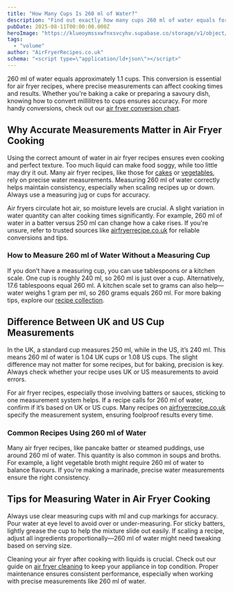 ```yaml
---
title: "How Many Cups Is 260 ml of Water?"
description: "Find out exactly how many cups 260 ml of water equals for precise cooking and baking in your air fryer."
pubDate: 2025-08-11T00:00:00.000Z
heroImage: "https://klueoymssxwfnxsvcyhv.supabase.co/storage/v1/object/public/md/how-many-cups-is-260-ml-of-water-729b5df6.webp"
tags:
  - "volume"
author: "AirFryerRecipes.co.uk"
schema: "<script type=\"application/ld+json\"></script>"
---
```


<p>260 ml of water equals approximately 1.1 cups. This conversion is essential for air fryer recipes, where precise measurements can affect cooking times and results. Whether you're baking a cake or preparing a savoury dish, knowing how to convert millilitres to cups ensures accuracy. For more handy conversions, check out our <a href=https://www.airfryerrecipe.co.uk/air-fryer-conversion-chart>air fryer conversion chart</a>.</p>  

<h2>Why Accurate Measurements Matter in Air Fryer Cooking</h2>  
<p>Using the correct amount of water in air fryer recipes ensures even cooking and perfect texture. Too much liquid can make food soggy, while too little may dry it out. Many air fryer recipes, like those for <a href=https://www.airfryerrecipe.co.uk/recipe-category/cakes>cakes</a> or <a href=https://www.airfryerrecipe.co.uk/recipe-category/vegetables>vegetables</a>, rely on precise water measurements. Measuring 260 ml of water correctly helps maintain consistency, especially when scaling recipes up or down. Always use a measuring jug or cups for accuracy.</p>  

<p>Air fryers circulate hot air, so moisture levels are crucial. A slight variation in water quantity can alter cooking times significantly. For example, 260 ml of water in a batter versus 250 ml can change how a cake rises. If you're unsure, refer to trusted sources like <a href=https://www.airfryerrecipe.co.uk>airfryerrecipe.co.uk</a> for reliable conversions and tips.</p>  

<h3>How to Measure 260 ml of Water Without a Measuring Cup</h3>  
<p>If you don’t have a measuring cup, you can use tablespoons or a kitchen scale. One cup is roughly 240 ml, so 260 ml is just over a cup. Alternatively, 17.6 tablespoons equal 260 ml. A kitchen scale set to grams can also help—water weighs 1 gram per ml, so 260 grams equals 260 ml. For more baking tips, explore our <a href=https://www.airfryerrecipe.co.uk/recipes>recipe collection</a>.</p>  

<h2>Difference Between UK and US Cup Measurements</h2>  
<p>In the UK, a standard cup measures 250 ml, while in the US, it’s 240 ml. This means 260 ml of water is 1.04 UK cups or 1.08 US cups. The slight difference may not matter for some recipes, but for baking, precision is key. Always check whether your recipe uses UK or US measurements to avoid errors.</p>  

<p>For air fryer recipes, especially those involving batters or sauces, sticking to one measurement system helps. If a recipe calls for 260 ml of water, confirm if it’s based on UK or US cups. Many recipes on <a href=https://www.airfryerrecipe.co.uk>airfryerrecipe.co.uk</a> specify the measurement system, ensuring foolproof results every time.</p>  

<h3>Common Recipes Using 260 ml of Water</h3>  
<p>Many air fryer recipes, like pancake batter or steamed puddings, use around 260 ml of water. This quantity is also common in soups and broths. For example, a light vegetable broth might require 260 ml of water to balance flavours. If you're making a marinade, precise water measurements ensure the right consistency.</p>  

<h2>Tips for Measuring Water in Air Fryer Cooking</h2>  
<p>Always use clear measuring cups with ml and cup markings for accuracy. Pour water at eye level to avoid over or under-measuring. For sticky batters, lightly grease the cup to help the mixture slide out easily. If scaling a recipe, adjust all ingredients proportionally—260 ml of water might need tweaking based on serving size.</p>  

<p>Cleaning your air fryer after cooking with liquids is crucial. Check out our guide on <a href=https://www.airfryerrecipe.co.uk/air-fryer-cleaner>air fryer cleaning</a> to keep your appliance in top condition. Proper maintenance ensures consistent performance, especially when working with precise measurements like 260 ml of water.</p>